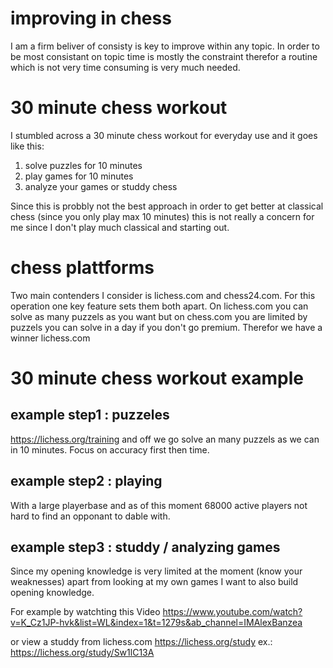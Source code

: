# improving in chess

I am a firm beliver of consisty is key to improve within any topic. In order to be most consistant on topic time is mostly the constraint therefor a routine which is not very time consuming is very much needed. 

# 30 minute chess workout
I stumbled across a 30 minute chess workout for everyday use and it goes like this:
1. solve puzzles for 10 minutes
2. play games for 10 minutes
3. analyze your games or studdy chess

Since this is probbly not the best approach in order to get better at classical chess (since you only play max 10 minutes) this is not really a concern for me since I don't play much classical and starting out. 

# chess plattforms
Two main contenders I consider is lichess.com and chess24.com. For this operation one key feature sets them both apart. On lichess.com you can solve as many puzzels as you want but on chess.com you are limited by puzzels you can solve in a day if you don't go premium. Therefor we have a winner lichess.com

# 30 minute chess workout example
## example step1 : puzzeles
https://lichess.org/training and off we go solve an many puzzels as we can in 10 minutes. Focus on accuracy first then time.
## example step2 : playing
With a large playerbase and as of this moment 68000 active players not hard to find an opponant to dable with. 
## example step3 : studdy / analyzing games
Since my opening knowledge is very limited at the moment (know your weaknesses) apart from looking at my own games I want to also build opening knowledge. 

For example by watchting this Video
https://www.youtube.com/watch?v=K_Cz1JP-hvk&list=WL&index=1&t=1279s&ab_channel=IMAlexBanzea

or view a studdy from lichess.com 
https://lichess.org/study
ex.: https://lichess.org/study/Sw1lC13A
